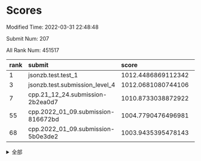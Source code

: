 # Scores

Modified Time: 2022-03-31 22:48:48

Submit Num: 207

All Rank Num: 451517

| rank |               submit               |       score        |       sigma        | pk_num |
| :--- | :--------------------------------- | :----------------- | :----------------- | :----- |
| 1    | jsonzb.test.test_1                 | 1012.4486869112342 | 0.7977450675661587 | 8727   |
| 3    | jsonzb.test.submission_level_4     | 1012.0681080744106 | 0.8187632392487806 | 8723   |
| 7    | cpp.21_12_24.submission-2b2ea0d7   | 1010.8733038872922 | 0.7832489652325186 | 8732   |
| 55   | cpp.2022_01_09.submission-816672bd | 1004.7790476496981 | 0.7100798862531909 | 8724   |
| 68   | cpp.2022_01_09.submission-5b0e3de2 | 1003.9435395478143 | 0.707635047961368  | 8724   |


<details>
<summary>全部</summary>

| rank |                 submit                 |       score        |       sigma        | pk_num |
| :--- | :------------------------------------- | :----------------- | :----------------- | :----- |
| 1    | jsonzb.test.test_1                     | 1012.4486869112342 | 0.7977450675661587 | 8727   |
| 2    | gobigger.level_3.submission_level_3_19 | 1012.0967996033615 | 0.7853380230986035 | 8728   |
| 3    | jsonzb.test.submission_level_4         | 1012.0681080744106 | 0.8187632392487806 | 8723   |
| 4    | gobigger.level_3.submission_level_3_38 | 1011.3661329563424 | 0.7844356625130073 | 8725   |
| 5    | gobigger.level_3.submission_level_3_37 | 1011.2535780582971 | 0.7761864900925243 | 8724   |
| 6    | gobigger.level_3.submission_level_3_26 | 1011.2487859570639 | 0.7575334672478328 | 8723   |
| 7    | cpp.21_12_24.submission-2b2ea0d7       | 1010.8733038872922 | 0.7832489652325186 | 8732   |
| 8    | gobigger.level_3.submission_level_3_0  | 1010.7588761106177 | 0.7760461564976253 | 8728   |
| 9    | gobigger.level_3.submission_level_3_10 | 1010.6247451621467 | 0.7715009124000752 | 8723   |
| 10   | gobigger.level_3.submission_level_3_2  | 1010.6247290894928 | 0.7384259306408987 | 8723   |
| 11   | gobigger.level_3.submission_level_3_21 | 1010.6210746874189 | 0.7589949481307704 | 8724   |
| 12   | gobigger.level_3.submission_level_3_41 | 1010.6020315095935 | 0.7699175960497389 | 8724   |
| 13   | gobigger.level_3.submission_level_3_16 | 1010.5897887634701 | 0.7590462614112351 | 8720   |
| 14   | gobigger.level_3.submission_level_3_36 | 1010.5574964038843 | 0.7690910992823999 | 8727   |
| 15   | gobigger.level_3.submission_level_3_43 | 1010.5572789229697 | 0.7552602694063237 | 8719   |
| 16   | gobigger.level_3.submission_level_3_17 | 1010.4637986283665 | 0.7803212391542457 | 8725   |
| 17   | gobigger.level_3.submission_level_3_18 | 1010.4158022719408 | 0.7566146887344273 | 8725   |
| 18   | gobigger.level_3.submission_level_3_40 | 1010.3636347947212 | 0.7538200186371489 | 8729   |
| 19   | gobigger.level_3.submission_level_3_31 | 1010.3525752057024 | 0.7401307917996047 | 8729   |
| 20   | gobigger.level_3.submission_level_3_35 | 1010.35097025018   | 0.7559335722834857 | 8725   |
| 21   | gobigger.level_3.submission_level_3_8  | 1010.3425262694964 | 0.7519735753489104 | 8726   |
| 22   | gobigger.level_3.submission_level_3_1  | 1010.3377364680284 | 0.7542755215102227 | 8730   |
| 23   | gobigger.level_3.submission_level_3_12 | 1010.2938032556071 | 0.7572597714786266 | 8722   |
| 24   | gobigger.level_3.submission_level_3_25 | 1010.2309908432346 | 0.7511266119470698 | 8725   |
| 25   | gobigger.level_3.submission_level_3_48 | 1010.2183044700473 | 0.7771683589858771 | 8724   |
| 26   | gobigger.level_3.submission_level_3_30 | 1010.143420991359  | 0.7709757162417334 | 8726   |
| 27   | gobigger.level_3.submission_level_3_13 | 1010.1193159249793 | 0.7807094279241966 | 8724   |
| 28   | gobigger.level_3.submission_level_3_46 | 1010.1086085553576 | 0.7791550192570705 | 8723   |
| 29   | gobigger.level_3.submission_level_3_22 | 1010.0726804451116 | 0.7420902474761465 | 8725   |
| 30   | gobigger.level_3.submission_level_3_27 | 1010.066356795465  | 0.7664721128918582 | 8721   |
| 31   | gobigger.level_3.submission_level_3_45 | 1010.0487930194364 | 0.7731906020240938 | 8723   |
| 32   | gobigger.level_3.submission_level_3_23 | 1010.0453847864494 | 0.7517420146631046 | 8727   |
| 33   | gobigger.level_3.submission_level_3_11 | 1010.0100568581962 | 0.756357746667034  | 8722   |
| 34   | gobigger.level_3.submission_level_3_39 | 1009.9371110851183 | 0.7611349081143262 | 8724   |
| 35   | gobigger.level_3.submission_level_3_29 | 1009.916635154694  | 0.7719775466730995 | 8727   |
| 36   | gobigger.level_3.submission_level_3_9  | 1009.853151434269  | 0.7595902046990951 | 8725   |
| 37   | gobigger.level_3.submission_level_3_14 | 1009.7408416681913 | 0.760831985714906  | 8728   |
| 38   | gobigger.level_3.submission_level_3_15 | 1009.7255888161046 | 0.7708981891040795 | 8718   |
| 39   | gobigger.level_3.submission_level_3_7  | 1009.694270936097  | 0.7513698541567343 | 8719   |
| 40   | gobigger.level_3.submission_level_3_42 | 1009.6675799043118 | 0.7382652823365636 | 8723   |
| 41   | gobigger.level_3.submission_level_3_44 | 1009.6314085513676 | 0.7684697002397092 | 8723   |
| 42   | gobigger.level_3.submission_level_3_3  | 1009.5405452277291 | 0.7504970681737082 | 8721   |
| 43   | gobigger.level_3.submission_level_3_49 | 1009.5199723821722 | 0.7466924832777457 | 8725   |
| 44   | gobigger.level_3.submission_level_3_32 | 1009.37618153598   | 0.7573779835786112 | 8731   |
| 45   | gobigger.level_3.submission_level_3_34 | 1009.3109878737893 | 0.7586156848981661 | 8725   |
| 46   | gobigger.level_3.submission_level_3_28 | 1009.2340819858688 | 0.7632601574841812 | 8723   |
| 47   | gobigger.level_3.submission_level_3_4  | 1009.2161331484873 | 0.7329448331374775 | 8723   |
| 48   | gobigger.level_3.submission_level_3_47 | 1009.1961703682039 | 0.7491020450152643 | 8728   |
| 49   | gobigger.level_3.submission_level_3_5  | 1009.1463344003214 | 0.7465915497574978 | 8720   |
| 50   | gobigger.level_3.submission_level_3_6  | 1008.9637226587133 | 0.7656427531260166 | 8723   |
| 51   | gobigger.level_3.submission_level_3_33 | 1008.9622704588598 | 0.7495474851710003 | 8726   |
| 52   | gobigger.level_3.submission_level_3_24 | 1008.826380544101  | 0.7359196612035172 | 8725   |
| 53   | gobigger.level_3.submission_level_3_20 | 1008.3052160958051 | 0.7355621099677727 | 8725   |
| 54   | gobigger.level_1.submission_level_1_12 | 1005.2018652831638 | 0.7260858652109069 | 8724   |
| 55   | cpp.2022_01_09.submission-816672bd     | 1004.7790476496981 | 0.7100798862531909 | 8724   |
| 56   | gobigger.level_1.submission_level_1_32 | 1004.7738024330419 | 0.7255936518222087 | 8721   |
| 57   | gobigger.level_1.submission_level_1_16 | 1004.5803464135386 | 0.7086497113773057 | 8724   |
| 58   | gobigger.level_1.submission_level_1_5  | 1004.3936543279234 | 0.7328804550033933 | 8723   |
| 59   | gobigger.level_1.submission_level_1_28 | 1004.3437636367886 | 0.7311419632113371 | 8722   |
| 60   | gobigger.level_1.submission_level_1_21 | 1004.2967501300582 | 0.7135883052632542 | 8726   |
| 61   | gobigger.level_1.submission_level_1_35 | 1004.2000025689338 | 0.7224541455980366 | 8724   |
| 62   | gobigger.level_1.submission_level_1_39 | 1004.1755426736539 | 0.7232523425491933 | 8724   |
| 63   | gobigger.level_1.submission_level_1_47 | 1004.1431564684843 | 0.715842822224514  | 8726   |
| 64   | gobigger.level_1.submission_level_1_20 | 1004.1334834968478 | 0.7214642647166102 | 8727   |
| 65   | gobigger.level_1.submission_level_1_7  | 1004.0604722990228 | 0.7124197668365202 | 8725   |
| 66   | gobigger.level_1.submission_level_1_30 | 1004.0048229427983 | 0.7000582319618093 | 8723   |
| 67   | gobigger.level_1.submission_level_1_4  | 1003.9658182659408 | 0.71330514709984   | 8729   |
| 68   | cpp.2022_01_09.submission-5b0e3de2     | 1003.9435395478143 | 0.707635047961368  | 8724   |
| 69   | gobigger.level_1.submission_level_1_38 | 1003.7458558651604 | 0.7249769580171074 | 8723   |
| 70   | gobigger.level_1.submission_level_1_8  | 1003.686269559721  | 0.7172771889905047 | 8722   |
| 71   | gobigger.level_1.submission_level_1_14 | 1003.6840629018494 | 0.7171648491456677 | 8726   |
| 72   | gobigger.level_1.submission_level_1_45 | 1003.67111373737   | 0.7204633478198191 | 8728   |
| 73   | gobigger.level_1.submission_level_1_22 | 1003.6073864818457 | 0.7236216054887369 | 8722   |
| 74   | gobigger.level_1.submission_level_1_36 | 1003.60040099106   | 0.7190946496013391 | 8722   |
| 75   | gobigger.level_1.submission_level_1_1  | 1003.5483948907937 | 0.7232368731007138 | 8728   |
| 76   | gobigger.level_1.submission_level_1_42 | 1003.5268976876446 | 0.7181275807935468 | 8729   |
| 77   | gobigger.level_1.submission_level_1_43 | 1003.517842030104  | 0.7236075989206869 | 8722   |
| 78   | gobigger.level_1.submission_level_1_19 | 1003.4856875096002 | 0.7313329483761541 | 8731   |
| 79   | gobigger.level_1.submission_level_1_15 | 1003.4732450997911 | 0.7283913600496429 | 8727   |
| 80   | gobigger.level_1.submission_level_1_17 | 1003.470630379895  | 0.719399290115661  | 8723   |
| 81   | gobigger.level_1.submission_level_1_0  | 1003.4421623677699 | 0.7211485276400476 | 8724   |
| 82   | gobigger.level_1.submission_level_1_13 | 1003.3990661255779 | 0.7151580325441564 | 8727   |
| 83   | gobigger.level_1.submission_level_1_24 | 1003.3323575674119 | 0.7215562810115199 | 8723   |
| 84   | gobigger.level_1.submission_level_1_18 | 1003.2677808261207 | 0.7180566479161518 | 8727   |
| 85   | gobigger.level_1.submission_level_1_37 | 1003.1869733525959 | 0.7076812917351953 | 8727   |
| 86   | gobigger.level_1.submission_level_1_44 | 1003.1813803038988 | 0.7051271795599026 | 8727   |
| 87   | gobigger.level_1.submission_level_1_27 | 1003.1757541437177 | 0.7089600148994438 | 8724   |
| 88   | gobigger.level_1.submission_level_1_29 | 1003.1572740339932 | 0.710262441561601  | 8725   |
| 89   | gobigger.level_1.submission_level_1_10 | 1003.0547457974952 | 0.7037313778112322 | 8731   |
| 90   | gobigger.level_1.submission_level_1_6  | 1002.9908709371298 | 0.7150743859940504 | 8727   |
| 91   | gobigger.level_1.submission_level_1_48 | 1002.9354058902546 | 0.7222934016437573 | 8727   |
| 92   | gobigger.level_1.submission_level_1_11 | 1002.9049875122272 | 0.7201131639598084 | 8720   |
| 93   | gobigger.level_1.submission_level_1_2  | 1002.870515398599  | 0.7091427989707756 | 8726   |
| 94   | gobigger.level_1.submission_level_1_9  | 1002.8439747334587 | 0.7213132038216695 | 8726   |
| 95   | gobigger.level_1.submission_level_1_31 | 1002.8181090900774 | 0.7213503212853596 | 8726   |
| 96   | gobigger.level_1.submission_level_1_25 | 1002.7913468082419 | 0.7135163375598806 | 8727   |
| 97   | gobigger.level_1.submission_level_1_34 | 1002.7801857720422 | 0.7230026216080253 | 8723   |
| 98   | gobigger.level_1.submission_level_1_3  | 1002.6691148701864 | 0.7265012253577459 | 8724   |
| 99   | gobigger.level_1.submission_level_1_26 | 1002.51480184113   | 0.7087955368878711 | 8725   |
| 100  | gobigger.level_1.submission_level_1_33 | 1002.406540778153  | 0.7120131300015652 | 8728   |
| 101  | gobigger.level_1.submission_level_1_49 | 1002.2668806611479 | 0.7083165068151631 | 8726   |
| 102  | gobigger.level_1.submission_level_1_40 | 1002.2511308697261 | 0.7172864659479813 | 8726   |
| 103  | gobigger.level_1.submission_level_1_41 | 1002.1319087990958 | 0.715996167706992  | 8726   |
| 104  | gobigger.level_1.submission_level_1_23 | 1002.1135750694264 | 0.7151275103329612 | 8727   |
| 105  | gobigger.level_1.submission_level_1_46 | 1001.8452043482182 | 0.7201451933064993 | 8726   |
| 106  | gobigger.random.submission_random_39   | 997.151215906211   | 0.7009692877085298 | 8723   |
| 107  | gobigger.random.submission_random_32   | 996.8446174234838  | 0.7094912505962231 | 8728   |
| 108  | gobigger.random.submission_random_7    | 996.8387788285136  | 0.7093538910999404 | 8723   |
| 109  | gobigger.random.submission_random_48   | 996.7916377039895  | 0.7155723244466495 | 8725   |
| 110  | gobigger.random.submission_random_21   | 996.776669075267   | 0.6973050359012857 | 8727   |
| 111  | gobigger.random.submission_random_33   | 996.7300183678425  | 0.70952619688487   | 8726   |
| 112  | gobigger.random.submission_random_38   | 996.6886568686374  | 0.7102968172851152 | 8727   |
| 113  | gobigger.random.submission_random_16   | 996.5387101134231  | 0.7106403918016696 | 8729   |
| 114  | gobigger.random.submission_random_28   | 996.4982712856269  | 0.7086283993313565 | 8726   |
| 115  | gobigger.random.submission_random_29   | 996.4672696662818  | 0.7134820400948917 | 8729   |
| 116  | gobigger.random.submission_random_17   | 996.4587248045468  | 0.7274807082279736 | 8725   |
| 117  | gobigger.random.submission_random_2    | 996.4330869077721  | 0.7151538952228322 | 8722   |
| 118  | gobigger.random.submission_random_47   | 996.4219233844378  | 0.7174238346600169 | 8728   |
| 119  | gobigger.random.submission_random_42   | 996.376904995236   | 0.7137095746387749 | 8722   |
| 120  | gobigger.random.submission_random_0    | 996.3700218938053  | 0.7185695387634531 | 8725   |
| 121  | gobigger.random.submission_random_11   | 996.2801962004786  | 0.7085877353642024 | 8719   |
| 122  | gobigger.random.submission_random_8    | 996.2680023300742  | 0.7123719330198636 | 8723   |
| 123  | gobigger.random.submission_random_15   | 996.2060816148676  | 0.7057972316815347 | 8726   |
| 124  | gobigger.random.submission_random_22   | 996.1558224479029  | 0.7014111724914399 | 8725   |
| 125  | gobigger.random.submission_random_46   | 996.1527273950895  | 0.7056240636337848 | 8728   |
| 126  | gobigger.random.submission_random_25   | 996.11032381878    | 0.7164019306980551 | 8714   |
| 127  | gobigger.random.submission_random_44   | 996.1079973531488  | 0.714235123972134  | 8725   |
| 128  | gobigger.random.submission_random_30   | 996.1020307784056  | 0.7167658877418145 | 8724   |
| 129  | gobigger.random.submission_random_19   | 996.0737166307258  | 0.7043279030308411 | 8725   |
| 130  | gobigger.random.submission_random_14   | 996.0128213182875  | 0.7051194343279891 | 8722   |
| 131  | gobigger.random.submission_random_41   | 995.9960486885996  | 0.7101462842924842 | 8724   |
| 132  | gobigger.random.submission_random_10   | 995.9388717591695  | 0.7042468543949545 | 8730   |
| 133  | gobigger.random.submission_random_6    | 995.9004111043182  | 0.7182068122440591 | 8725   |
| 134  | gobigger.random.submission_random_43   | 995.8650754006619  | 0.7086795641285626 | 8725   |
| 135  | gobigger.random.submission_random_45   | 995.8149122061619  | 0.7205779843345853 | 8726   |
| 136  | gobigger.random.submission_random_34   | 995.7617890009441  | 0.6988715770735131 | 8727   |
| 137  | gobigger.random.submission_random_5    | 995.7390603918492  | 0.6998142635385087 | 8725   |
| 138  | gobigger.random.submission_random_35   | 995.7317222408606  | 0.7245503533994323 | 8725   |
| 139  | gobigger.random.submission_random_4    | 995.6382082428354  | 0.7319855017272323 | 8722   |
| 140  | gobigger.random.submission_random_12   | 995.6191339694768  | 0.6983346362386682 | 8723   |
| 141  | gobigger.random.submission_random_3    | 995.5460951235483  | 0.7263421404653174 | 8726   |
| 142  | gobigger.random.submission_random_37   | 995.4777761774227  | 0.6983600197050365 | 8720   |
| 143  | gobigger.random.submission_random_13   | 995.4658706216002  | 0.7172711526167203 | 8727   |
| 144  | gobigger.random.submission_random_18   | 995.4086586069521  | 0.7262439896601397 | 8729   |
| 145  | gobigger.random.submission_random_23   | 995.3562142634182  | 0.7066477275686368 | 8723   |
| 146  | gobigger.random.submission_random_20   | 995.3532862188187  | 0.7124085678250992 | 8726   |
| 147  | gobigger.random.submission_random_49   | 995.3427969062268  | 0.7139646671060319 | 8727   |
| 148  | gobigger.random.submission_random_9    | 995.3064780843121  | 0.7197737005917182 | 8726   |
| 149  | gobigger.random.submission_random_24   | 995.1557956969394  | 0.7275573033510114 | 8724   |
| 150  | gobigger.random.submission_random_40   | 995.1539416044352  | 0.7210598678686552 | 8720   |
| 151  | gobigger.level_2.submission_level_2_21 | 995.1374335732495  | 0.7323047502483852 | 8718   |
| 152  | gobigger.random.submission_random_26   | 995.1132407352098  | 0.7238596170997266 | 8725   |
| 153  | gobigger.random.submission_random_1    | 994.9783863707698  | 0.7254272114677569 | 8729   |
| 154  | gobigger.random.submission_random_31   | 994.8106885580276  | 0.7124054719633769 | 8726   |
| 155  | gobigger.random.submission_random_27   | 994.318299403954   | 0.7332474370997989 | 8724   |
| 156  | gobigger.random.submission_random_36   | 994.1368562197716  | 0.7113438419550404 | 8730   |
| 157  | gobigger.level_2.submission_level_2_48 | 993.948062447357   | 0.7290630770093512 | 8727   |
| 158  | gobigger.level_2.submission_level_2_45 | 993.7858631655937  | 0.7400173973374795 | 8726   |
| 159  | gobigger.level_2.submission_level_2_28 | 993.5569103364398  | 0.7421942502378341 | 8730   |
| 160  | gobigger.level_2.submission_level_2_36 | 993.2521011576933  | 0.733619643671387  | 8724   |
| 161  | gobigger.level_2.submission_level_2_26 | 993.231896727341   | 0.729107672926652  | 8721   |
| 162  | gobigger.level_2.submission_level_2_6  | 993.2169377769118  | 0.7269683054744724 | 8724   |
| 163  | gobigger.level_2.submission_level_2_40 | 993.0724204572568  | 0.7465028415154726 | 8725   |
| 164  | gobigger.level_2.submission_level_2_19 | 992.9831960448056  | 0.7423435055803447 | 8725   |
| 165  | gobigger.level_2.submission_level_2_25 | 992.9176775619217  | 0.7432591563617321 | 8721   |
| 166  | gobigger.level_2.submission_level_2_34 | 992.8878650023762  | 0.742211747250719  | 8726   |
| 167  | gobigger.level_2.submission_level_2_43 | 992.8865003907825  | 0.7584360149623399 | 8721   |
| 168  | gobigger.level_2.submission_level_2_11 | 992.8694376859701  | 0.7487921182396068 | 8722   |
| 169  | gobigger.level_2.submission_level_2_27 | 992.7637690188893  | 0.764061384496129  | 8720   |
| 170  | gobigger.level_2.submission_level_2_47 | 992.7395934437519  | 0.7307798051630516 | 8730   |
| 171  | gobigger.level_2.submission_level_2_32 | 992.7122216593988  | 0.7359150862292201 | 8725   |
| 172  | gobigger.level_2.submission_level_2_20 | 992.6857487355859  | 0.7361231358757282 | 8727   |
| 173  | gobigger.level_2.submission_level_2_42 | 992.6397151042912  | 0.7362229829320424 | 8727   |
| 174  | gobigger.level_2.submission_level_2_17 | 992.5473879643938  | 0.7397209598647821 | 8729   |
| 175  | gobigger.level_2.submission_level_2_44 | 992.4941940871068  | 0.7477064356296381 | 8724   |
| 176  | gobigger.level_2.submission_level_2_24 | 992.4373542024063  | 0.7526711045970662 | 8722   |
| 177  | gobigger.level_2.submission_level_2_33 | 992.4299162079594  | 0.7507578060296898 | 8725   |
| 178  | gobigger.level_2.submission_level_2_2  | 992.3458541093017  | 0.741051405629401  | 8727   |
| 179  | gobigger.level_2.submission_level_2_4  | 992.3173800817927  | 0.7429928790746223 | 8724   |
| 180  | gobigger.level_2.submission_level_2_22 | 992.2553411606887  | 0.7589986705805379 | 8729   |
| 181  | gobigger.level_2.submission_level_2_39 | 992.2459488966713  | 0.7353206995610141 | 8730   |
| 182  | gobigger.level_2.submission_level_2_1  | 992.2051253874499  | 0.7426442279228306 | 8728   |
| 183  | gobigger.level_2.submission_level_2_29 | 992.1317240754322  | 0.7316645271008224 | 8725   |
| 184  | gobigger.level_2.submission_level_2_16 | 992.0397584513639  | 0.7332253356890577 | 8727   |
| 185  | gobigger.level_2.submission_level_2_31 | 991.9607702805035  | 0.7472493555603836 | 8724   |
| 186  | gobigger.level_2.submission_level_2_3  | 991.9572606727759  | 0.7170158170985919 | 8727   |
| 187  | gobigger.level_2.submission_level_2_14 | 991.9104337742821  | 0.7325971500775287 | 8727   |
| 188  | gobigger.level_2.submission_level_2_8  | 991.7861097934551  | 0.7607929304028936 | 8726   |
| 189  | gobigger.level_2.submission_level_2_38 | 991.7303031428817  | 0.7478054523733311 | 8722   |
| 190  | gobigger.level_2.submission_level_2_18 | 991.6829781872535  | 0.7337490272602692 | 8729   |
| 191  | gobigger.level_2.submission_level_2_37 | 991.6724852622789  | 0.7521546897769326 | 8726   |
| 192  | gobigger.level_2.submission_level_2_23 | 991.6705641735531  | 0.7429515405738386 | 8727   |
| 193  | gobigger.level_2.submission_level_2_35 | 991.3789155558972  | 0.7636709097841695 | 8726   |
| 194  | gobigger.level_2.submission_level_2_15 | 991.3783793069929  | 0.7503374191124038 | 8723   |
| 195  | gobigger.level_2.submission_level_2_30 | 991.3630071892167  | 0.7621973313540054 | 8723   |
| 196  | gobigger.level_2.submission_level_2_41 | 991.2873898866296  | 0.7707089051305063 | 8724   |
| 197  | gobigger.level_2.submission_level_2_13 | 991.285052719556   | 0.7501007603658105 | 8724   |
| 198  | gobigger.level_2.submission_level_2_5  | 991.2237475258045  | 0.7647731162056749 | 8724   |
| 199  | gobigger.level_2.submission_level_2_12 | 991.0393978576335  | 0.7605107112398444 | 8729   |
| 200  | gobigger.level_2.submission_level_2_49 | 990.8752159559457  | 0.7573712353407167 | 8724   |
| 201  | gobigger.level_2.submission_level_2_46 | 990.7690268490459  | 0.7449056043886162 | 8720   |
| 202  | gobigger.level_2.submission_level_2_7  | 990.405230669826   | 0.7459140545352977 | 8723   |
| 203  | gobigger.level_2.submission_level_2_10 | 990.3222416573107  | 0.7541231132205928 | 8727   |
| 204  | gobigger.level_2.submission_level_2_0  | 989.9169780193081  | 0.759237974343785  | 8725   |
| 205  | gobigger.level_2.submission_level_2_9  | 989.1673067967765  | 0.7717304734659293 | 8725   |
| 206  | gobigger.none.submission_none_0        | 977.3374391295621  | 1.2925621923570785 | 8725   |
| 207  | gobigger.none.submission_none_1        | 975.3991548489269  | 1.5685098836413547 | 8725   |

</details>